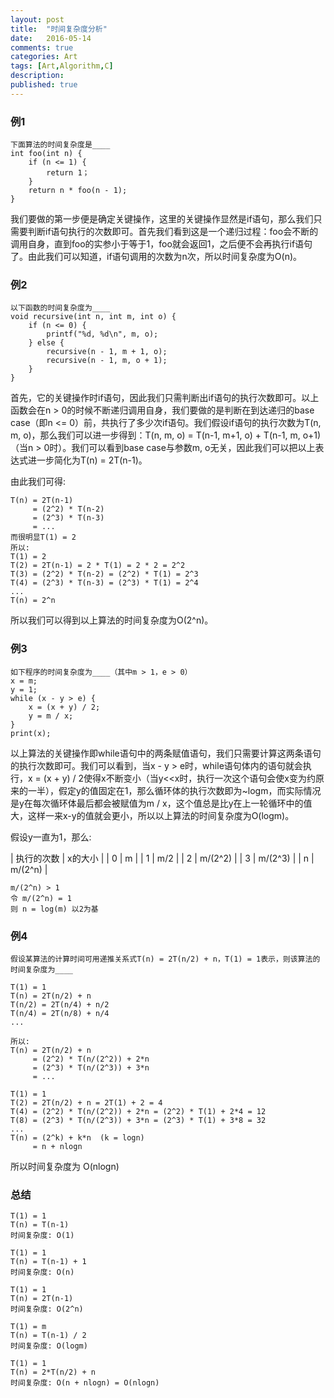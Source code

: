 ```yaml
---
layout: post
title:  "时间复杂度分析"
date:   2016-05-14
comments: true
categories: Art
tags: [Art,Algorithm,C]
description:
published: true
---
```


### 例1

```
下面算法的时间复杂度是____
int foo(int n) {
    if (n <= 1) {
        return 1；
    }
    return n * foo(n - 1);
}
```

我们要做的第一步便是确定关键操作，这里的关键操作显然是if语句，那么我们只需要判断if语句执行的次数即可。首先我们看到这是一个递归过程：foo会不断的调用自身，直到foo的实参小于等于1，foo就会返回1，之后便不会再执行if语句了。由此我们可以知道，if语句调用的次数为n次，所以时间复杂度为O(n)。


### 例2

```
以下函数的时间复杂度为____
void recursive(int n, int m, int o) {
    if (n <= 0) {
        printf("%d, %d\n", m, o);
    } else {
        recursive(n - 1, m + 1, o);
        recursive(n - 1, m, o + 1);
    }
}
```

首先，它的关键操作时if语句，因此我们只需判断出if语句的执行次数即可。以上函数会在n > 0的时候不断递归调用自身，我们要做的是判断在到达递归的base case（即n <= 0）前，共执行了多少次if语句。我们假设if语句的执行次数为T(n, m, o)，那么我们可以进一步得到：T(n, m, o) = T(n-1, m+1, o) + T(n-1, m, o+1) （当n > 0时）。我们可以看到base case与参数m, o无关，因此我们可以把以上表达式进一步简化为T(n) = 2T(n-1)。

由此我们可得:

```
T(n) = 2T(n-1)
     = (2^2) * T(n-2)
     = (2^3) * T(n-3)
     = ...
而很明显T(1) = 2
所以:
T(1) = 2
T(2) = 2T(n-1) = 2 * T(1) = 2 * 2 = 2^2
T(3) = (2^2) * T(n-2) = (2^2) * T(1) = 2^3
T(4) = (2^3) * T(n-3) = (2^3) * T(1) = 2^4
...
T(n) = 2^n
```

所以我们可以得到以上算法的时间复杂度为O(2^n)。


### 例3

```
如下程序的时间复杂度为____（其中m > 1，e > 0）
x = m;
y = 1;
while (x - y > e) {
    x = (x + y) / 2;
    y = m / x;
}
print(x);
```

以上算法的关键操作即while语句中的两条赋值语句，我们只需要计算这两条语句的执行次数即可。我们可以看到，当x - y > e时，while语句体内的语句就会执行，x = (x + y) / 2使得x不断变小（当y<<x时，执行一次这个语句会使x变为约原来的一半），假定y的值固定在1，那么循环体的执行次数即为~logm，而实际情况是y在每次循环体最后都会被赋值为m / x，这个值总是比y在上一轮循环中的值大，这样一来x-y的值就会更小，所以以上算法的时间复杂度为O(logm)。

假设y一直为1，那么:

|  执行的次数  |  x的大小   |
|   0         | m         |
|   1         | m/2       |
|   2         | m/(2^2)   |
|   3         | m/(2^3)   |
|   n         | m/(2^n)   |

```
m/(2^n) > 1
令 m/(2^n) = 1
则 n = log(m) 以2为基
```

### 例4

```
假设某算法的计算时间可用递推关系式T(n) = 2T(n/2) + n，T(1) = 1表示，则该算法的时间复杂度为____
```

```
T(1) = 1
T(n) = 2T(n/2) + n
T(n/2) = 2T(n/4) + n/2
T(n/4) = 2T(n/8) + n/4
...

所以:
T(n) = 2T(n/2) + n
     = (2^2) * T(n/(2^2)) + 2*n
     = (2^3) * T(n/(2^3)) + 3*n
     = ...

T(1) = 1
T(2) = 2T(n/2) + n = 2T(1) + 2 = 4
T(4) = (2^2) * T(n/(2^2)) + 2*n = (2^2) * T(1) + 2*4 = 12
T(8) = (2^3) * T(n/(2^3)) + 3*n = (2^3) * T(1) + 3*8 = 32
...
T(n) = (2^k) + k*n  (k = logn)
     = n + nlogn
```

所以时间复杂度为 O(nlogn)



### 总结

```
T(1) = 1
T(n) = T(n-1)
时间复杂度: O(1)

T(1) = 1
T(n) = T(n-1) + 1
时间复杂度: O(n)

T(1) = 1
T(n) = 2T(n-1)
时间复杂度: O(2^n)

T(1) = m
T(n) = T(n-1) / 2
时间复杂度: O(logm)

T(1) = 1
T(n) = 2*T(n/2) + n
时间复杂度: O(n + nlogn) = O(nlogn)
```
